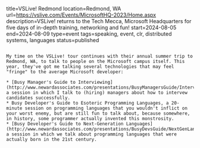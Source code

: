 title=VSLive! Redmond
location=Redmond, WA
url=https://vslive.com/Events/MicrosoftHQ-2023/Home.aspx
description=VSLive! returns to the Tech Mecca, Microsoft Headquarters for five days of in-depth training, networking and fun!
start=2024-08-05
end=2024-08-09
type=event
tags=speaking, event, clr, distributed systems, languages
status=published
~~~~~~

My time on the VSLive! tour continues with their annual summer trip to Redmond, WA, to talk to people on the Microsoft campus itself. This year, they've got me talking several technologies that may feel "fringe" to the average Microsoft developer:

* [Busy Manager's Guide to Interviewing](http://www.newardassociates.com/presentations/BusyManagersGuide/Interviewing.html), a session in which I talk to (hiring) managers about how to intervew candidates successfully.
* Busy Developer's Guide to Esoteric Programming Languages, a 20-minute session on programming languages that you wouldn't inflict on your worst enemy, but are still fun to talk about, because somewhere, in history, some programmer actually invented this monstrosity.
* [Busy Developer's Guide to Next-Generation Languages](http://www.newardassociates.com/presentations/BusyDevsGuide/NextGenLangs.html), a session in which we talk about programming languages that were actually born in the 21st century.
